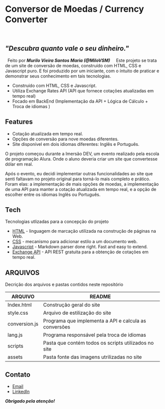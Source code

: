 # Conversor de Moedas / Currency Converter
 
## _"Descubra quanto vale o seu dinheiro."_
 
Feito por **_Murilo Vieira Santos Maria (@MiloVSM)_**
 
 
Este projeto se trata de um site de conversão de moedas, construído com HTML, CSS e Javascript puro. E foi produzido por um iniciante, com o íntuito de praticar e demonstrar seus conhecimento em tais tecnologias.

- Construído com HTML, CSS e Javascript.
- Utiliza Exchange Rates API (API que fornece cotações atualizadas em tempo real)
- Focado em BackEnd (Implementação da API + Lógica de Cálculo + Troca de idiomas )

## Features

- Cotação atualizada em tempo real.
- Opções de conversão para nove moedas diferentes.
- Site disponível em dois idiomas diferentes: Inglês e Português.

O projeto começou durante a Imersão DEV, um evento realizado pela escola de programação Alura. Onde o aluno deveria criar um site que convertesse dólar em real. 

Após o evento, eu decidi implementar outras funcionalidades ao site que senti faltavam no projeto original para torná-lo mais completo e prático. Foram elas: a implementação de mais opções de moedas, a implementação de uma API para manter a cotação atualizada em tempo real, e a opção de escolher entre os idiomas Inglês ou Português.




## Tech

Tecnologias utlizadas para a concepção do projeto

- [HTML] - linguagem de marcação utilizada na construção de páginas na Web.
- [CSS] - mecanismo para adicionar estilo a um documento web. 
- [Javascript] - Markdown parser done right. Fast and easy to extend.
- [Exchange API] - API REST gratuita para a obtenção de cotações em tempo real.

## ARQUIVOS

Decrição dos arquivos e pastas contidos neste repositório

| ARQUIVO | README |
| ------ | ------ |
| Index.html | Construção geral do site |
| style.css | Arquivo de estilização do site |
| conversion.js | Programa que implementa a API e calcula as conversões |
| lang.js | Programa responsável pela troca de idiomas |
| scripts | Pasta que contém todos os scripts utilizados no site |
| assets | Pasta fonte das imagens utrilizadas no site |

## Contato

- [Email]
- [LinkedIn] 
‎
‎

_**Obrigado pela atenção!**_


   [Email]: <mailto:murilo1.0@outlook.com>
   [LinkedIn]: <https://www.linkedin.com/in/murilo-vieira-08379b233/>
   
   [HTML]: <https://developer.mozilla.org/pt-BR/docs/Web/HTML>
   [CSS]: <https://developer.mozilla.org/pt-BR/docs/Web/CSS>
   [Javascript]: <https://www.javascript.com/>
   [Exchange API]: <https://exchangeratesapi.io/>